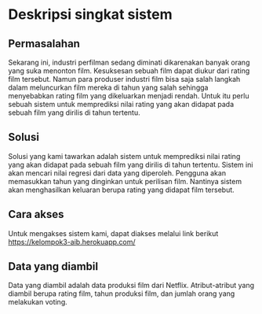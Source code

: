 # Deskripsi singkat sistem
## Permasalahan
Sekarang ini, industri perfilman sedang diminati dikarenakan banyak orang yang suka menonton film. Kesuksesan sebuah film dapat diukur dari rating film tersebut. Namun para produser industri film bisa saja salah langkah dalam meluncurkan film mereka di tahun yang salah sehingga menyebabkan rating film yang dikeluarkan menjadi rendah. Untuk itu perlu sebuah sistem untuk memprediksi nilai rating yang akan didapat pada sebuah film yang dirilis di tahun tertentu.
## Solusi
Solusi yang kami tawarkan adalah sistem untuk memprediksi nilai rating yang akan didapat pada sebuah film yang dirilis di tahun tertentu. Sistem ini akan mencari nilai regresi dari data yang diperoleh. Pengguna akan memasukkan tahun yang dinginkan untuk perilisan film. Nantinya sistem akan menghasilkan keluaran berupa rating yang didapat film tersebut. 
## Cara akses
Untuk mengakses sistem kami, dapat diakses melalui link berikut
https://kelompok3-aib.herokuapp.com/
## Data yang diambil
Data yang diambil adalah data produksi film dari Netflix. Atribut-atribut yang diambil berupa rating film, tahun produksi film, dan jumlah orang yang melakukan voting.
